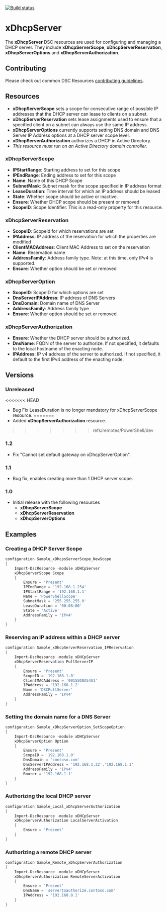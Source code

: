 [![Build status](https://ci.appveyor.com/api/projects/status/uan12tf7tfxhg7m5/branch/master?svg=true)](https://ci.appveyor.com/project/PowerShell/xdhcpserver/branch/master)

# xDhcpServer

The **xDhcpServer** DSC resources are used for configuring and managing a DHCP server. They include **xDhcpServerScope**, **xDhcpServerReservation**, **xDhcpServerOptions** and **xDhcpServerAuthorization**. 

## Contributing
Please check out common DSC Resources [contributing guidelines](https://github.com/PowerShell/DscResource.Kit/blob/master/CONTRIBUTING.md).


## Resources

* **xDhcpServerScope** sets a scope for consecutive range of possible IP addresses that the DHCP server can lease to clients on a subnet.
* **xDhcpServerReservation** sets lease assignments used to ensure that a specified client on a subnet can always use the same IP address.
* **xDhcpServerOptions** currently supports setting DNS domain and DNS Server IP Address options at a DHCP server scope level.
* **xDhcpServerAuthorization** authorizes a DHCP in Active Directory.
 * *This resource must run on an Active Directory domain controller.*

### xDhcpServerScope

* **IPStartRange**: Starting address to set for this scope
* **IPEndRange**: Ending address to set for this scope
* **Name**: Name of this DHCP Scope
* **SubnetMask**: Subnet mask for the scope specified in IP address format
* **LeaseDuration**: Time interval for which an IP address should be leased
* **State**: Whether scope should be active or inactive.
* **Ensure**: Whether DHCP scope should be present or removed
* **ScopeID**: Scope Identifier. This is a read-only property for this resource.

### xDhcpServerReservation

* **ScopeID**: ScopeId for which reservations are set
* **IPAddress**: IP address of the reservation for which the properties are modified
* **ClientMACAddress**: Client MAC Address to set on the reservation
* **Name**: Reservation name
* **AddressFamily**: Address family type. Note: at this time, only IPv4 is supported.
* **Ensure**: Whether option should be set or removed

### xDhcpServerOption

* **ScopeID**: ScopeID for which options are set
* **DnsServerIPAddress**: IP address of DNS Servers
* **DnsDomain**: Domain name of DNS Server
* **AddressFamily**: Address family type
* **Ensure**: Whether option should be set or removed

### xDhcpServerAuthorization

* **Ensure**: Whether the DHCP server should be authorized.
* **DnsName**: FQDN of the server to authorize. If not specified, it defaults to the local hostname of the enacting node.
* **IPAddress**: IP v4 address of the server to authorized. If not specified, it default to the first IPv4 address of the enacting node.

## Versions

### Unreleased

<<<<<<< HEAD
* Bug Fix LeaseDuration is no longer mandatory for xDhcpServerScope resource.
=======
* Added **xDhcpServerAuthorization** resource.
>>>>>>> refs/remotes/PowerShell/dev

### 1.2

* Fix "Cannot set default gateway on xDhcpServerOption".

### 1.1

* Bug fix, enables creating more than 1 DHCP server scope.

### 1.0

* Initial release with the following resources 
    * **xDhcpServerScope**
    * **xDhcpServerReservation**
    * **xDhcpServerOptions**

## Examples

### Creating a DHCP Server Scope

```powershell
configuration Sample_xDhcpsServerScope_NewScope
{
    Import-DscResource -module xDHCpServer
    xDhcpServerScope Scope
    {
        Ensure = 'Present'
        IPEndRange = '192.168.1.254'
        IPStartRange = '192.168.1.1'
        Name = 'PowerShellScope'
        SubnetMask = '255.255.255.0'
        LeaseDuration = '00:08:00'
        State = 'Active'
        AddressFamily = 'IPv4'
    }
}
```

### Reserving an IP address within a DHCP server

```powershell
configuration Sample_xDhcpServerReservation_IPReservation
{
    Import-DscResource -module xDHCpServer
    xDhcpServerReservation PullServerIP
    {
        Ensure = 'Present'
        ScopeID = '192.168.1.0'
        ClientMACAddress = '00155D8A54A1'
        IPAddress = '192.168.1.2'
        Name = 'DSCPullServer'
        AddressFamily = 'IPv4'
    }
}
```

### Setting the domain name for a DNS Server

```powershell
configuration Sample_xDhcpServerOption_SetScopeOption
{
    Import-DscResource -module xDHCpServer
    xDhcpServerOption Option
    {
        Ensure = 'Present'
        ScopeID = '192.168.1.0'
        DnsDomain = 'contoso.com'
        DnsServerIPAddress = '192.168.1.22','192.168.1.1'
        AddressFamily = 'IPv4'
        Router = '192.168.1.1'
    }
}
```

### Authorizing the local DHCP server

```powershell
configuration Sample_Local_xDhcpServerAuthorization
{
    Import-DscResource -module xDHCpServer
    xDhcpServerAuthorization LocalServerActivation
    {
        Ensure = 'Present'
    }
}
```

### Authorizing a remote DHCP server

```powershell
configuration Sample_Remote_xDhcpServerAuthorization
{
    Import-DscResource -module xDHCpServer
    xDhcpServerAuthorization RemoteServerActivation
    {
        Ensure = 'Present'
        DnsName = 'servertoauthorize.contoso.com'
        IPAddress = '192.168.0.1'
    }
}
```
